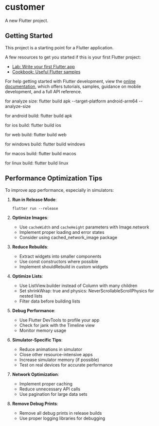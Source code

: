 # customer

A new Flutter project.

## Getting Started

This project is a starting point for a Flutter application.

A few resources to get you started if this is your first Flutter project:

- [Lab: Write your first Flutter app](https://docs.flutter.dev/get-started/codelab)
- [Cookbook: Useful Flutter samples](https://docs.flutter.dev/cookbook)

For help getting started with Flutter development, view the
[online documentation](https://docs.flutter.dev/), which offers tutorials,
samples, guidance on mobile development, and a full API reference.

for analyze size:
flutter build apk --target-platform android-arm64 --analyze-size

for android build:
flutter build apk

for ios build:
flutter build ios

for web build:
flutter build web

for windows build:
flutter build windows

for macos build:
flutter build macos

for linux build:
flutter build linux

## Performance Optimization Tips

To improve app performance, especially in simulators:

1. **Run in Release Mode**:

   ```
   flutter run --release
   ```

2. **Optimize Images**:

   - Use `cacheWidth` and `cacheHeight` parameters with Image.network
   - Implement proper loading and error states
   - Consider using cached_network_image package

3. **Reduce Rebuilds**:

   - Extract widgets into smaller components
   - Use const constructors where possible
   - Implement shouldRebuild in custom widgets

4. **Optimize Lists**:

   - Use ListView.builder instead of Column with many children
   - Set shrinkWrap: true and physics: NeverScrollableScrollPhysics for nested lists
   - Filter data before building lists

5. **Debug Performance**:

   - Use Flutter DevTools to profile your app
   - Check for jank with the Timeline view
   - Monitor memory usage

6. **Simulator-Specific Tips**:

   - Reduce animations in simulator
   - Close other resource-intensive apps
   - Increase simulator memory (if possible)
   - Test on real devices for accurate performance

7. **Network Optimization**:

   - Implement proper caching
   - Reduce unnecessary API calls
   - Use pagination for large data sets

8. **Remove Debug Prints**:
   - Remove all debug prints in release builds
   - Use proper logging libraries for debugging
